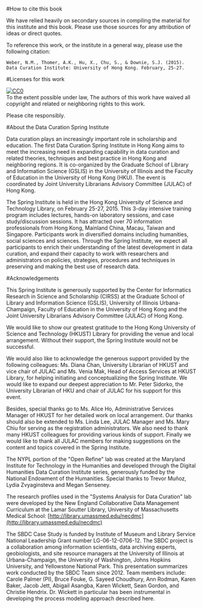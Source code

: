 #How to cite this book

We have relied heavily on secondary sources in compiling the material for this institute and this book. Please use those sources for any attribution of ideas or direct quotes.

To reference this work, or the institute in a general way, please use the following citation: 

`Weber, N.M., Thomer, A.K., Hu, X., Chu, S., & Downie, S.J. (2015). Data Curation Institute: University of Hong Kong. February, 25-27.`

#Licenses for this work

<p xmlns:dct="http://purl.org/dc/terms/">
  <a rel="license"
     href="http://creativecommons.org/publicdomain/zero/1.0/">
    <img src="http://i.creativecommons.org/p/zero/1.0/88x31.png" style="border-style: none;" alt="CC0" />
  </a>
  <br />
  To the extent possible under law,
  <span rel="dct:publisher" resource="[_:publisher]">The authors</span> of this work have waived all copyright and related or neighboring rights to this work.
</p>

Please cite responsibly.

#About the Data Curation Spring Institute

Data curation plays an increasingly important role in scholarship and education. The first Data Curation Spring Institute in Hong Kong aims to meet the increasing need in expanding capability in data curation and related theories, techniques and best practice in Hong Kong and neighboring regions. It is co-organized by the Graduate School of Library and Information Science (GSLIS) in the University of Illinois and the Faculty of Education in the University of Hong Kong (HKU). The event is coordinated by Joint University Librarians Advisory Committee (JULAC) of Hong Kong.
 
The Spring Institute is held in the Hong Kong University of Science and Technology Library, on February 25-27, 2015. This 3-day intensive training program includes lectures, hands-on laboratory sessions, and case study/discussion sessions. It has attracted over 70 information professionals from Hong Kong, Mainland China, Macau, Taiwan and Singapore. Participants work in diversified domains including humanities, social sciences and sciences. Through the Spring Institute, we expect all participants to enrich their understanding of the latest development in data curation, and expand their capacity to work with researchers and administrators on policies, strategies, procedures and techniques in preserving and making the best use of research data.

#Acknowledgements 

This Spring Institute is generously supported by the Center for Informatics Research in Science and Scholarship (CIRSS) at the Graduate School of Library and Information Science (GSLIS), University of Illinois Urbana-Champaign, Faculty of Education in the University of Hong Kong and the Joint University Librarians Advisory Committee (JULAC) of Hong Kong.

We would like to show our greatest gratitude to the Hong Kong University of Science and Technology (HKUST) Library for providing the venue and local arrangement. Without their support, the Spring Institute would not be successful.

We would also like to acknowledge the generous support provided by the following colleagues: Ms. Diana Chan, University Librarian of HKUST and vice chair of JULAC and Ms. Venia Mak, Head of Access Services at HKUST Library, for helping initiating and conceptualizing the Spring Institute. We would like to expand our deepest appreciation to Mr. Peter Sidorko, the University Librarian of HKU and chair of JULAC for his support for this event. 
  
Besides, special thanks go to Ms. Alice Ho, Administrative Services Manager of HKUST for her detailed work on local arrangement. Our thanks should also be extended to Ms. Linda Lee, JULAC Manager and Ms. Mary Chiu for serving as the registration administrators. We also need to thank many HKUST colleagues for providing various kinds of support. Finally we would like to thank all JULAC members for making suggestions on the content and topics covered in the Spring Institute. 

The NYPL portion of the "Open Refine" lab was created at the Maryland Institute for Technology in the Humanities and developed through the Digital Humanities Data Curation Institute series, generously funded by the National Endowment of the Humanities. Special thanks to Trevor Muñoz, Lydia Zvyaginsteva and Megan Senseney.

The research profiles used in the "Systems Analysis for Data Curation" lab were developed by the New England Collaborative Data Management Curriculum at the  Lamar Soutter Library, University of Massachusetts Medical School: [http://library.umassmed.edu/necdmc](http://library.umassmed.edu/necdmc)

The SBDC Case Study is funded by Institute of Museum and Library Service National Leadership Grant number LG-06-12-0706-12. The SBDC project is a collaboration among information scientists, data archiving experts, geobiologists, and site resource managers at the University of Illinois at Urbana-Champaign, the University of Washington, Johns Hopkins University, and Yellowstone National Park. This presentation summarizes work conducted by the SBDC Team since 2012. Team members include: Carole Palmer (PI), Bruce Fouke, G. Sayeed Choudhury, Ann Rodman, Karen Baker, Jacob Jett, Abigail Asangba, Karen Wickett, Sean Gordon, and Christie Hendrix. Dr. Wickett in particular has been instrumental in developing the process modeling approach described here.
